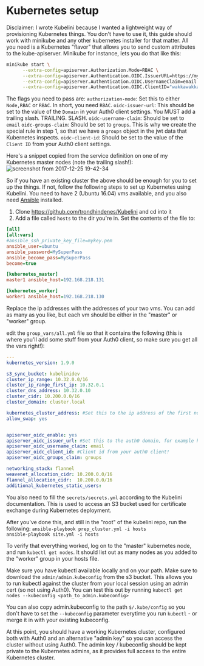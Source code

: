 # Kubernetes setup

Disclaimer: I wrote Kubelini because I wanted a lightweight way of provisioning Kubernetes things. You don't have to use it, this guide should work with minikube and any other kubernetes installer for that matter. All you need is a Kubernetes "flavor" that allows you to send custom attributes to the kube-apiserver. Minikube for instance, lets you do that like this:

```bash
minikube start \
      --extra-config=apiserver.Authorization.Mode=RBAC \
      --extra-config=apiserver.Authentication.OIDC.IssuerURL=https://myauth0domain.auth.com/ \
      --extra-config=apiserver.Authentication.OIDC.UsernameClaim=email \
      --extra-config=apiserver.Authentication.OIDC.ClientID="wakkawakka"
``` 

The flags you need to pass are:
`authorization-mode`: Set this to either `Node,RBAC` or `RBAC`. In short, you need `RBAC`.
`oidc-issuer-url`: This should be set to the value of the `Domain` in your Auth0 client settings. You MUST add a trailing slash. TRAILING. SLASH.
`oidc-username-claim`: Should be set to `email`
`oidc-groups-claim`: Should be set to `groups`. This is why we create the special rule in step 1, so that we have a `groups` object in the jwt data that Kubernetes inspects.
`oidc-client-id`: Should be set to the value of the `Client ID` from your Auth0 client settings.

Here's a snippet copied from the service definition on one of my Kubernetes master nodes (note the trailing slash!):
![screenshot from 2017-12-25 19-42-34](https://user-images.githubusercontent.com/1747120/34342295-ce5f1f16-e9ab-11e7-9521-26e5cdd1d3ae.png)

So if you have an existing cluster the above should be enough for you to set up the things. If not, follow the following steps to set up Kubernetes using Kubelini. You need to have 2 (Ubuntu 16.04) vms available, and you also need [Ansible](https://github.com/ansible/ansible) installed.

1. Clone https://github.com/trondhindenes/Kubelini and cd into it
2. Add a file called `hosts` to the dir you're in. Set the contents of the file to:
```ini
[all]
[all:vars]
#ansible_ssh_private_key_file=mykey.pem
ansible_user=ubuntu
ansible_password=MySuperPass
ansible_become_pass=MySuperPass
become=true

[kubernetes_master]
master1 ansible_host=192.168.218.131

[kubernetes_worker]
worker1 ansible_host=192.168.218.130
```

Replace the ip addresses with the addresses of your two vms. You can add as many as you like, but each vm should be either in the "master" or "worker" group.

edit the `group_vars/all.yml` file so that it contains the following (this is where you'll add some stuff from your Auth0 client, so make sure you get all the vars right!):
```yaml
---
kubernetes_version: 1.9.0

s3_sync_bucket: kubelinidev
cluster_ip_range: 10.32.0.0/16
cluster_ip_range_first_ip: 10.32.0.1
cluster_dns_address: 10.32.0.10
cluster_cidr: 10.200.0.0/16
cluster_domain: cluster.local

kubernetes_cluster_address: #Set this to the ip address of the first node in the "masters" group in your hosts file
allow_swap: yes


apiserver_oidc_enable: yes
apiserver_oidc_issuer_url: #Set this to the auth0 domain, for example https://trondhindenes.eu.auth0.com/. Remember the trailing slash!
apiserver_oidc_username_claim: email
apiserver_oidc_client_id: #Client id from your auth0 client!
apiserver_oidc_groups_claim: groups

networking_stack: flannel
weavenet_allocation_cidr: 10.200.0.0/16
flannel_allocation_cidr:  10.200.0.0/16
additional_kubernetes_static_users:
```

You also need to fill the `secrets/secrets.yml` according to the Kubelini documentation. This is used to access an S3 bucket used for certificate exchange during Kubernetes deployment.

After you've done this, and still in the "root" of the kubelini repo, run the following:
`ansible-playbook prep_cluster.yml -i hosts`   
`ansible-playbook site.yml -i hosts`

To verify that everything worked, log on to the "master" kubernetes node, and run `kubectl get nodes`. It should list out as many nodes as you added to the "worker" group in your hosts file.

Make sure you have kubectl available locally and on your path.
Make sure to download the `admin/admin.kubeconfig` from the s3 bucket. This allows you to run kubectl against the cluster from your local session using an admin cert (so not using Auth0). You can test this out by running `kubectl get nodes --kubeconfig <path_to_admin.kubeconfig>`

You can also copy admin.kubeconfig to the path `$/.kube/config` so you don't have to set the `--kubeconfig` parameter everytime you run `kubectl` - or merge it in with your existing kubeconfig.

At this point, you should have a working Kubernetes cluster, configured both with Auth0 and an alternative "admin key" so you can access the cluster without using Auth0. The admin key / kubeconfig should be kept private to the Kubernetes admins, as it provides full access to the entire Kubernetes cluster.